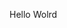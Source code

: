 Hello Wolrd



















































































































































































































































































































































































































































































































































































































































































































































































































































































































































































































































































































































